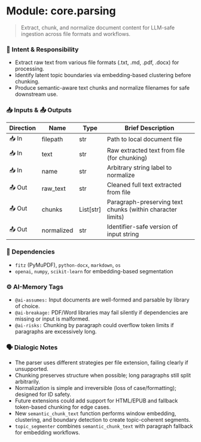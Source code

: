 # Module: core.parsing
> Extract, chunk, and normalize document content for LLM-safe ingestion across file formats and workflows.

### 🎯 Intent & Responsibility
- Extract raw text from various file formats (.txt, .md, .pdf, .docx) for processing.
- Identify latent topic boundaries via embedding-based clustering before chunking.
- Produce semantic-aware text chunks and normalize filenames for safe downstream use.

### 📥 Inputs & 📤 Outputs
| Direction | Name         | Type            | Brief Description                                                                 |
|-----------|--------------|-----------------|------------------------------------------------------------------------------------|
| 📥 In     | filepath      | str             | Path to local document file                                                        |
| 📥 In     | text          | str             | Raw extracted text from file (for chunking)                                       |
| 📥 In     | name          | str             | Arbitrary string label to normalize                                               |
| 📤 Out    | raw_text      | str             | Cleaned full text extracted from file                                             |
| 📤 Out    | chunks        | List[str]       | Paragraph-preserving text chunks (within character limits)                        |
| 📤 Out    | normalized    | str             | Identifier-safe version of input string                                           |

### 🔗 Dependencies
- `fitz` (PyMuPDF), `python-docx`, `markdown`, `os`
- `openai`, `numpy`, `scikit-learn` for embedding-based segmentation

### ⚙️ AI-Memory Tags
- `@ai-assumes:` Input documents are well-formed and parsable by library of choice.
- `@ai-breakage:` PDF/Word libraries may fail silently if dependencies are missing or input is malformed.
- `@ai-risks:` Chunking by paragraph could overflow token limits if paragraphs are excessively long.

### 🗣 Dialogic Notes
- The parser uses different strategies per file extension, failing clearly if unsupported.
- Chunking preserves structure when possible; long paragraphs still split arbitrarily.
- Normalization is simple and irreversible (loss of case/formatting); designed for ID safety.
- Future extensions could add support for HTML/EPUB and fallback token-based chunking for edge cases.
- New `semantic_chunk_text` function performs window embedding, clustering, and boundary detection to create topic-coherent segments.
- `topic_segmenter` combines `semantic_chunk_text` with paragraph fallback for embedding workflows.
